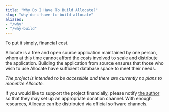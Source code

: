 ```yaml
---
title: "Why Do I Have To Build Allocate?"
slug: "why-do-i-have-to-build-allocate"
aliases:
- "/why"
- "/why-build"
---
```


To put it simply, financial cost.

Allocate is a free and open source application maintained by one person, whom at this time cannot afford the costs involved to scale and distribute the application. Building the application from source ensures that those who wish to use Allocate have sufficient database space to meet their needs.

*The project is intended to be accessible and there are currently no plans to monetize Allocate.*

If you would like to support the project financially, please notify [the author](mailto:jordan.clayton@torontomu.ca) so that they may set up an appropriate donation channel. With enough resources, Allocate can be distributed via official software channels.
